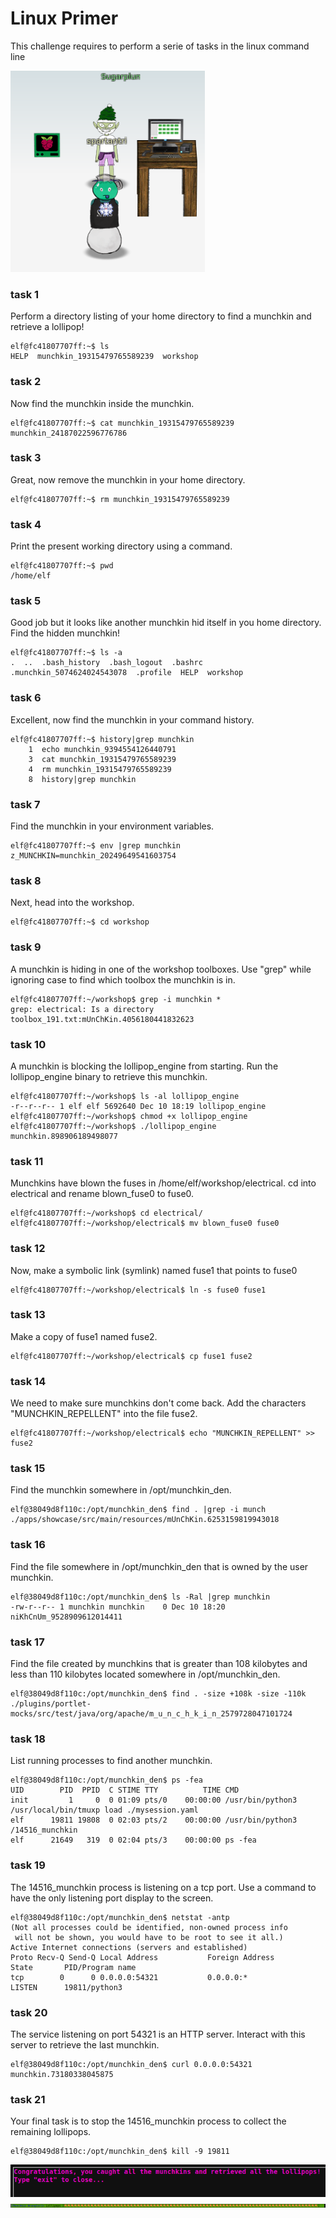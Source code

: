 # Linux Primer
This challenge requires to perform a serie of tasks in the linux command line

![Access](A-Linux-Primer-access.png)

### task 1
Perform a directory listing of your home directory to find a munchkin and retrieve a lollipop!
```
elf@fc41807707ff:~$ ls
HELP  munchkin_19315479765589239  workshop
```

### task 2
Now find the munchkin inside the munchkin.
```
elf@fc41807707ff:~$ cat munchkin_19315479765589239 
munchkin_24187022596776786
```

### task 3
Great, now remove the munchkin in your home directory.
```
elf@fc41807707ff:~$ rm munchkin_19315479765589239
```

### task 4
Print the present working directory using a command.
```
elf@fc41807707ff:~$ pwd
/home/elf
```

### task 5
Good job but it looks like another munchkin hid itself in you home directory. Find the hidden munchkin!
```
elf@fc41807707ff:~$ ls -a
.  ..  .bash_history  .bash_logout  .bashrc  .munchkin_5074624024543078  .profile  HELP  workshop
```

### task 6
Excellent, now find the munchkin in your command history.
```
elf@fc41807707ff:~$ history|grep munchkin
    1  echo munchkin_9394554126440791
    3  cat munchkin_19315479765589239 
    4  rm munchkin_19315479765589239 
    8  history|grep munchkin
```

### task 7
Find the munchkin in your environment variables.
```
elf@fc41807707ff:~$ env |grep munchkin
z_MUNCHKIN=munchkin_20249649541603754
```

### task 8
Next, head into the workshop.
```
elf@fc41807707ff:~$ cd workshop
```

### task 9
A munchkin is hiding in one of the workshop toolboxes. Use "grep" while ignoring case to find which toolbox the munchkin is in.
```
elf@fc41807707ff:~/workshop$ grep -i munchkin *
grep: electrical: Is a directory
toolbox_191.txt:mUnChKin.4056180441832623
```

### task 10
A munchkin is blocking the lollipop_engine from starting. Run the lollipop_engine binary to retrieve this munchkin.
```
elf@fc41807707ff:~/workshop$ ls -al lollipop_engine
-r--r--r-- 1 elf elf 5692640 Dec 10 18:19 lollipop_engine
elf@fc41807707ff:~/workshop$ chmod +x lollipop_engine
elf@fc41807707ff:~/workshop$ ./lollipop_engine
munchkin.898906189498077
```

### task 11
Munchkins have blown the fuses in /home/elf/workshop/electrical. cd into electrical and rename blown_fuse0 to fuse0.
```
elf@fc41807707ff:~/workshop$ cd electrical/
elf@fc41807707ff:~/workshop/electrical$ mv blown_fuse0 fuse0
```

### task 12
Now, make a symbolic link (symlink) named fuse1 that points to fuse0
```
elf@fc41807707ff:~/workshop/electrical$ ln -s fuse0 fuse1
```

### task 13
Make a copy of fuse1 named fuse2.
```
elf@fc41807707ff:~/workshop/electrical$ cp fuse1 fuse2
```

### task 14
We need to make sure munchkins don't come back. Add the characters "MUNCHKIN_REPELLENT" into the file fuse2.
```
elf@fc41807707ff:~/workshop/electrical$ echo "MUNCHKIN_REPELLENT" >> fuse2
```

### task 15
Find the munchkin somewhere in /opt/munchkin_den.
```
elf@38049d8f110c:/opt/munchkin_den$ find . |grep -i munch
./apps/showcase/src/main/resources/mUnChKin.6253159819943018
```

### task 16
Find the file somewhere in /opt/munchkin_den that is owned by the user munchkin.
```
elf@38049d8f110c:/opt/munchkin_den$ ls -Ral |grep munchkin
-rw-r--r-- 1 munchkin munchkin    0 Dec 10 18:20 niKhCnUm_9528909612014411
```

### task 17
Find the file created by munchkins that is greater than 108 kilobytes and less than 110 kilobytes located somewhere in /opt/munchkin_den.
```
elf@38049d8f110c:/opt/munchkin_den$ find . -size +108k -size -110k
./plugins/portlet-mocks/src/test/java/org/apache/m_u_n_c_h_k_i_n_2579728047101724
```

### task 18
List running processes to find another munchkin.
```
elf@38049d8f110c:/opt/munchkin_den$ ps -fea
UID        PID  PPID  C STIME TTY          TIME CMD
init         1     0  0 01:09 pts/0    00:00:00 /usr/bin/python3 /usr/local/bin/tmuxp load ./mysession.yaml
elf      19811 19808  0 02:03 pts/2    00:00:00 /usr/bin/python3 /14516_munchkin
elf      21649   319  0 02:04 pts/3    00:00:00 ps -fea
```

### task 19
The 14516_munchkin process is listening on a tcp port. Use a command to have the only listening port display to the screen.
```
elf@38049d8f110c:/opt/munchkin_den$ netstat -antp
(Not all processes could be identified, non-owned process info
 will not be shown, you would have to be root to see it all.)
Active Internet connections (servers and established)
Proto Recv-Q Send-Q Local Address           Foreign Address         State       PID/Program name    
tcp        0      0 0.0.0.0:54321           0.0.0.0:*               LISTEN      19811/python3  
```

### task 20
The service listening on port 54321 is an HTTP server. Interact with this server to retrieve the last munchkin.
```
elf@38049d8f110c:/opt/munchkin_den$ curl 0.0.0.0:54321
munchkin.73180338045875
```

### task 21
Your final task is to stop the 14516_munchkin process to collect the remaining lollipops.
```
elf@38049d8f110c:/opt/munchkin_den$ kill -9 19811
```

![Solved](A-Linux-Primer-solved.png)
![Lollipops](A-Linux-Primer-lollipops.png)